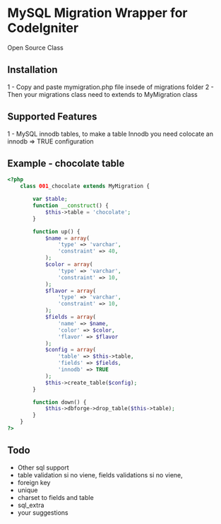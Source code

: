 MySQL Migration Wrapper for CodeIgniter
=========================================
Open Source Class

Installation
------------
1 - Copy and paste mymigration.php file insede of migrations folder
2 - Then your migrations class need to extends to MyMigration class

Supported Features
------------
1 - MySQL innodb tables, to make a table Innodb you need colocate
    an innodb => TRUE configuration

Example - chocolate table
-------------------------
```php
<?php
    class 001_chocolate extends MyMigration {

        var $table;
        function __construct() {
            $this->table = 'chocolate';
        }

        function up() {
            $name = array(
                'type' => 'varchar',
                'constraint' => 40,
            );
            $color = array(
                'type' => 'varchar',
                'constraint' => 10,
            );
            $flavor = array(
                'type' => 'varchar',
                'constraint' => 10,
            );
            $fields = array(
                'name' => $name,
                'color' => $color,
                'flavor' => $flavor
            );
            $config = array(
                'table' => $this->table,
                'fields' => $fields,
                'innodb' => TRUE
            );
            $this->create_table($config);
        }

        function down() {
            $this->dbforge->drop_table($this->table);
        }
    }
?>
```
Todo
-------------------------
* Other sql support
* table validation si no viene, fields validations si no viene,
* foreign key
* unique
* charset to fields and table
* sql_extra
* your suggestions
